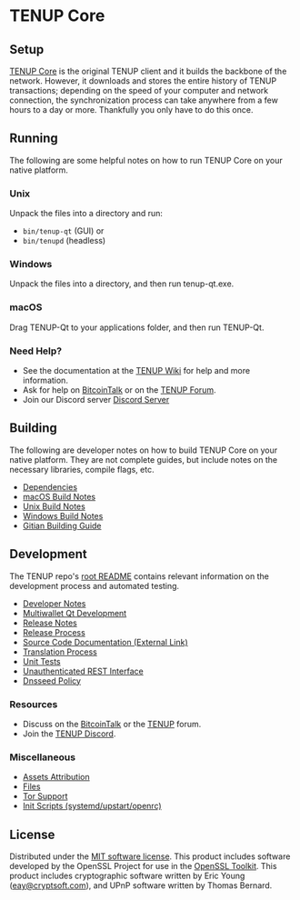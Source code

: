 TENUP Core
=============

Setup
---------------------
[TENUP Core](http://tenup.org/wallet) is the original TENUP client and it builds the backbone of the network. However, it downloads and stores the entire history of TENUP transactions; depending on the speed of your computer and network connection, the synchronization process can take anywhere from a few hours to a day or more. Thankfully you only have to do this once.

Running
---------------------
The following are some helpful notes on how to run TENUP Core on your native platform.

### Unix

Unpack the files into a directory and run:

- `bin/tenup-qt` (GUI) or
- `bin/tenupd` (headless)

### Windows

Unpack the files into a directory, and then run tenup-qt.exe.

### macOS

Drag TENUP-Qt to your applications folder, and then run TENUP-Qt.

### Need Help?

* See the documentation at the [TENUP Wiki](https://github.com/TENUP-Project/TENUP/wiki)
for help and more information.
* Ask for help on [BitcoinTalk](https://bitcointalk.org/index.php?topic=1262920.0) or on the [TENUP Forum](http://forum.tenup.org/).
* Join our Discord server [Discord Server](https://discord.tenup.org)

Building
---------------------
The following are developer notes on how to build TENUP Core on your native platform. They are not complete guides, but include notes on the necessary libraries, compile flags, etc.

- [Dependencies](dependencies.md)
- [macOS Build Notes](build-osx.md)
- [Unix Build Notes](build-unix.md)
- [Windows Build Notes](build-windows.md)
- [Gitian Building Guide](gitian-building.md)

Development
---------------------
The TENUP repo's [root README](/README.md) contains relevant information on the development process and automated testing.

- [Developer Notes](developer-notes.md)
- [Multiwallet Qt Development](multiwallet-qt.md)
- [Release Notes](release-notes.md)
- [Release Process](release-process.md)
- [Source Code Documentation (External Link)](https://www.fuzzbawls.pw/tenup/doxygen/)
- [Translation Process](translation_process.md)
- [Unit Tests](unit-tests.md)
- [Unauthenticated REST Interface](REST-interface.md)
- [Dnsseed Policy](dnsseed-policy.md)

### Resources
* Discuss on the [BitcoinTalk](https://bitcointalk.org/index.php?topic=1262920.0) or the [TENUP](http://forum.tenup.org/) forum.
* Join the [TENUP Discord](https://discord.tenup.org).

### Miscellaneous
- [Assets Attribution](assets-attribution.md)
- [Files](files.md)
- [Tor Support](tor.md)
- [Init Scripts (systemd/upstart/openrc)](init.md)

License
---------------------
Distributed under the [MIT software license](/COPYING).
This product includes software developed by the OpenSSL Project for use in the [OpenSSL Toolkit](https://www.openssl.org/). This product includes
cryptographic software written by Eric Young ([eay@cryptsoft.com](mailto:eay@cryptsoft.com)), and UPnP software written by Thomas Bernard.
